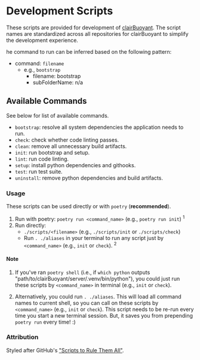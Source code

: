 # Development Scripts

These scripts are provided for development of [clairBuoyant](https://www.github.com/clairBuoyant). The script names are standardized across all repositories for clairBuoyant to simplify the development experience.

he command to run can be inferred based on the following pattern:

- command: `filename`
  - e.g., `bootstrap`
    - filename: bootstrap
    - subFolderName: n/a

## Available Commands

See below for list of available commands.

- `bootstrap`: resolve all system dependencies the application needs to run.
- `check`: check whether code linting passes.
- `clean`: remove all unnecessary build artifacts.
- `init`: run bootstrap and setup.
- `lint`: run code linting.
- `setup`: install python dependencies and githooks.
- `test`: run test suite.
- `uninstall`: remove python dependencies and build artifacts.

### Usage

These scripts can be used directly or with `poetry` (**recommended**).

1. Run with poetry: `poetry run <command_name>` (e.g., `poetry run init`) <sup>1</sup>
2. Run directly:
   - `./scripts/<filename>` (e.g., `./scripts/init` or `./scripts/check`)
   - Run `. ./aliases` in your terminal to run any script just by `<command_name>` (e.g., `init` or `check`). <sup>2</sup>

#### Note

1. If you've ran `poetry shell` (i.e., if `which python` outputs "path/to/clairBuoyant/server/.venv/bin/python"), you could just run these scripts by `<command_name>` in terminal (e.g., `init` or `check`).

2. Alternatively, you could run `. ./aliases`. This will load all command names to current shell, so you can call on these scripts by `<command_name>` (e.g., `init` or `check`). This script needs to be re-run every time you start a new terminal session. But, it saves you from prepending `poetry run` every time! :)

### Attribution

Styled after GitHub's ["Scripts to Rule Them All"](https://github.com/github/scripts-to-rule-them-all).

